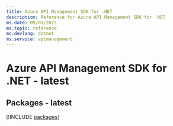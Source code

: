 ```yaml
---
title: Azure API Management SDK for .NET
description: Reference for Azure API Management SDK for .NET
ms.date: 09/01/2025
ms.topic: reference
ms.devlang: dotnet
ms.service: apimanagement
---
```

# Azure API Management SDK for .NET - latest
## Packages - latest
[!INCLUDE [packages](api-management-index.md)]